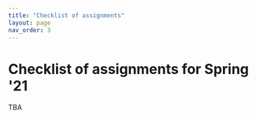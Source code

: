```yaml
---
title: "Checklist of assignments"
layout: page
nav_order: 3
---
```


# Checklist of assignments for Spring '21

TBA
